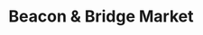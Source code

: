 ---
title: "Beacon & Bridge Market"
url: /mount-morris/beacon-and-bridge-market/
shop: convenience
---